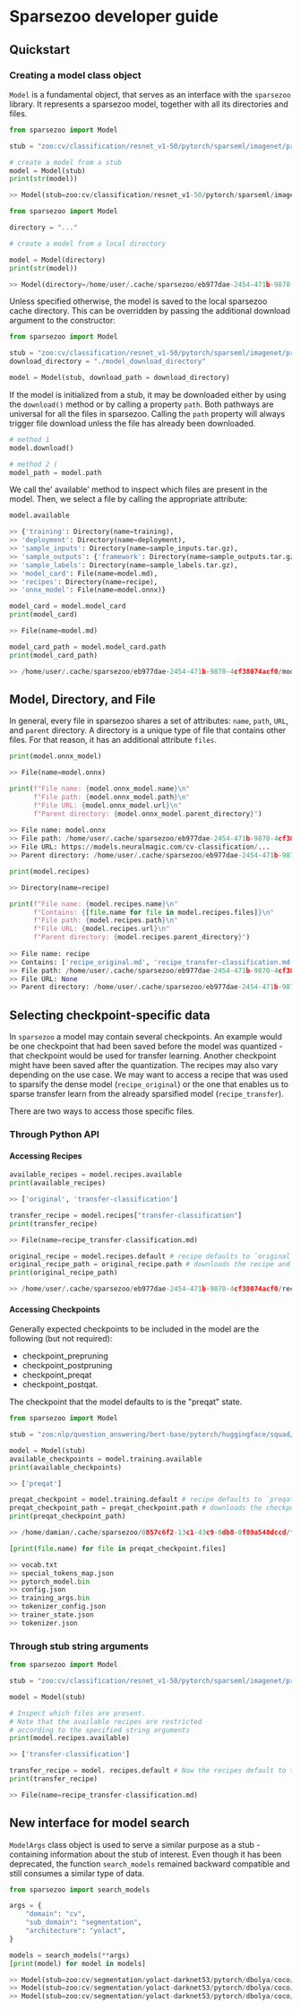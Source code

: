 # Sparsezoo developer guide

## Quickstart
### Creating a model class object

`Model` is a fundamental object, that serves as an interface with the `sparsezoo` library. It represents a sparsezoo model, together with all its directories and files.

```python
from sparsezoo import Model

stub = "zoo:cv/classification/resnet_v1-50/pytorch/sparseml/imagenet/pruned95_quant-none"

# create a model from a stub
model = Model(stub)
print(str(model))

>> Model(stub=zoo:cv/classification/resnet_v1-50/pytorch/sparseml/imagenet/pruned95_quant-none)
```

```python
from sparsezoo import Model

directory = "..."

# create a model from a local directory

model = Model(directory)
print(str(model))

>> Model(directory=/home/user/.cache/sparsezoo/eb977dae-2454-471b-9870-4cf38074acf0)
```
Unless specified otherwise, the model is saved to the local sparsezoo cache directory. This can be overridden by passing the additional download argument to the constructor:

```python
from sparsezoo import Model

stub = "zoo:cv/classification/resnet_v1-50/pytorch/sparseml/imagenet/pruned95_quant-none"
download_directory = "./model_download_directory"

model = Model(stub, download_path = download_directory)
```

If the model is initialized from a stub, it may be downloaded either by using the `download()` method or by calling a property `path`. Both pathways are universal for all the files in sparsezoo. Calling the `path` property will always trigger file download unless the file has already been downloaded.

```python
# method 1
model.download() 

# method 2 (
model_path = model.path
```

We call the' available' method to inspect which files are present in the model. Then, we select a file by calling the appropriate attribute:

```python
model.available

>> {'training': Directory(name=training), 
>> 'deployment': Directory(name=deployment), 
>> 'sample_inputs': Directory(name=sample_inputs.tar.gz), 
>> 'sample_outputs': {'framework': Directory(name=sample_outputs.tar.gz)}, 
>> 'sample_labels': Directory(name=sample_labels.tar.gz), 
>> 'model_card': File(name=model.md), 
>> 'recipes': Directory(name=recipe), 
>> 'onnx_model': File(name=model.onnx)}
```

```python
model_card = model.model_card
print(model_card)

>> File(name=model.md)
```
```python
model_card_path = model.model_card.path
print(model_card_path)

>> /home/user/.cache/sparsezoo/eb977dae-2454-471b-9870-4cf38074acf0/model.md
```


## Model, Directory, and File

In general, every file in sparsezoo shares a set of attributes: `name`, `path`, `URL`, and `parent` directory. A directory is a unique type of file that contains other files. For that reason, it has an additional attribute `files`.

```python
print(model.onnx_model)

>> File(name=model.onnx)

print(f"File name: {model.onnx_model.name}\n"
      f"File path: {model.onnx_model.path}\n"
      f"File URL: {model.onnx_model.url}\n"
      f"Parent directory: {model.onnx_model.parent_directory}")
      
>> File name: model.onnx
>> File path: /home/user/.cache/sparsezoo/eb977dae-2454-471b-9870-4cf38074acf0/model.onnx
>> File URL: https://models.neuralmagic.com/cv-classification/...
>> Parent directory: /home/user/.cache/sparsezoo/eb977dae-2454-471b-9870-4cf38074acf0
```

```python
print(model.recipes)

>> Directory(name=recipe)

print(f"File name: {model.recipes.name}\n"
      f"Contains: {[file.name for file in model.recipes.files]}\n"
      f"File path: {model.recipes.path}\n"
      f"File URL: {model.recipes.url}\n"
      f"Parent directory: {model.recipes.parent_directory}")
      
>> File name: recipe
>> Contains: ['recipe_original.md', 'recipe_transfer-classification.md']
>> File path: /home/user/.cache/sparsezoo/eb977dae-2454-471b-9870-4cf38074acf0/recipe
>> File URL: None
>> Parent directory: /home/user/.cache/sparsezoo/eb977dae-2454-471b-9870-4cf38074acf0
```

## Selecting checkpoint-specific data

In `sparsezoo` a model may contain several checkpoints. An example would be one checkpoint that had been saved before the model was quantized -that checkpoint would be used for transfer learning. Another checkpoint might have been saved after the quantization. The recipes may also vary depending on the use case. We may want to access a recipe that was used to sparsify the dense model (`recipe_original`) or the one that enables us to sparse transfer learn from the already sparsified model (`recipe_transfer`). 

There are two ways to access those specific files.

### Through Python API
#### Accessing Recipes
```python
available_recipes = model.recipes.available
print(available_recipes)

>> ['original', 'transfer-classification']

transfer_recipe = model.recipes["transfer-classification"]
print(transfer_recipe)

>> File(name=recipe_transfer-classification.md)

original_recipe = model.recipes.default # recipe defaults to `original`
original_recipe_path = original_recipe.path # downloads the recipe and returns its path
print(original_recipe_path)

>> /home/user/.cache/sparsezoo/eb977dae-2454-471b-9870-4cf38074acf0/recipe/recipe_original.md
```

#### Accessing Checkpoints
Generally expected checkpoints to be included in the model are the following (but not required): 

- checkpoint_prepruning
- checkpoint_postpruning
- checkpoint_preqat 
- checkpoint_postqat. 

The checkpoint that the model defaults to is the "preqat" state.

```python
from sparsezoo import Model

stub = "zoo:nlp/question_answering/bert-base/pytorch/huggingface/squad/pruned_quant_3layers-aggressive_84"

model = Model(stub)
available_checkpoints = model.training.available
print(available_checkpoints)

>> ['preqat']

preqat_checkpoint = model.training.default # recipe defaults to `preqat`
preqat_checkpoint_path = preqat_checkpoint.path # downloads the checkpoint and returns its path
print(preqat_checkpoint_path)

>> /home/damian/.cache/sparsezoo/0857c6f2-13c1-43c9-8db8-8f89a548dccd/training

[print(file.name) for file in preqat_checkpoint.files]

>> vocab.txt
>> special_tokens_map.json
>> pytorch_model.bin
>> config.json
>> training_args.bin
>> tokenizer_config.json
>> trainer_state.json
>> tokenizer.json
```


### Through stub string arguments
```python
from sparsezoo import Model

stub = "zoo:cv/classification/resnet_v1-50/pytorch/sparseml/imagenet/pruned95_quant-none?recipe=transfer"

model = Model(stub)

# Inspect which files are present.
# Note that the available recipes are restricted
# according to the specified string arguments
print(model.recipes.available)

>> ['transfer-classification']

transfer_recipe = model. recipes.default # Now the recipes default to the one selected by the stub string arguments
print(transfer_recipe)

>> File(name=recipe_transfer-classification.md)
```


## New interface for model search
`ModelArgs` class object is used to serve a similar purpose as a stub - containing information about the stub of interest. Even though it has been deprecated, the function `search_models` remained backward compatible and still consumes a similar type of data.


```python
from sparsezoo import search_models

args = {
    "domain": "cv",
    "sub_domain": "segmentation",
    "architecture": "yolact",
}

models = search_models(**args)
[print(model) for model in models]

>> Model(stub=zoo:cv/segmentation/yolact-darknet53/pytorch/dbolya/coco/pruned82_quant-none)
>> Model(stub=zoo:cv/segmentation/yolact-darknet53/pytorch/dbolya/coco/pruned90-none)
>> Model(stub=zoo:cv/segmentation/yolact-darknet53/pytorch/dbolya/coco/base-none)
```











